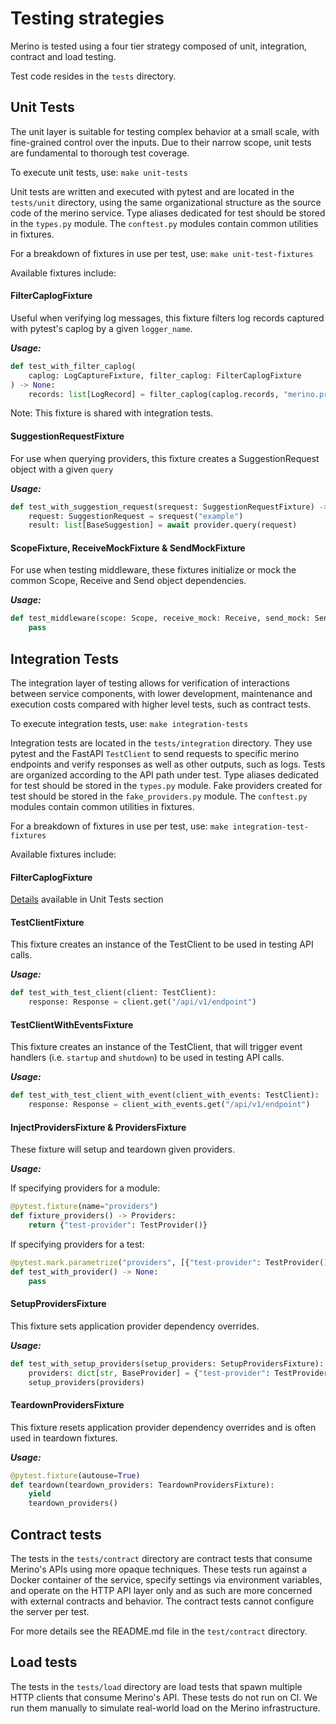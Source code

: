 # Testing strategies

Merino is tested using a four tier strategy composed of unit, integration, contract
and load testing.

Test code resides in the `tests` directory.

## Unit Tests

The unit layer is suitable for testing complex behavior at a small scale, with
fine-grained control over the inputs. Due to their narrow scope, unit tests are
fundamental to thorough test coverage.

To execute unit tests, use: `make unit-tests`

Unit tests are written and executed with pytest and are located in the `tests/unit`
directory, using the same organizational structure as the source code of the merino
service. Type aliases dedicated for test should be stored in the `types.py` module.
The `conftest.py` modules contain common utilities in fixtures.

For a breakdown of fixtures in use per test, use: `make unit-test-fixtures`

Available fixtures include:

#### FilterCaplogFixture
Useful when verifying log messages, this fixture filters log records captured with
pytest's caplog by a given `logger_name`.

_**Usage:**_
```python
def test_with_filter_caplog(
    caplog: LogCaptureFixture, filter_caplog: FilterCaplogFixture
) -> None:
    records: list[LogRecord] = filter_caplog(caplog.records, "merino.providers.adm")
```
Note: This fixture is shared with integration tests.

#### SuggestionRequestFixture
For use when querying providers, this fixture creates a SuggestionRequest object with
a given `query`

_**Usage:**_
```python
def test_with_suggestion_request(srequest: SuggestionRequestFixture) -> None:
    request: SuggestionRequest = srequest("example")
    result: list[BaseSuggestion] = await provider.query(request)
```

#### ScopeFixture, ReceiveMockFixture & SendMockFixture
For use when testing middleware, these fixtures initialize or mock the common Scope,
Receive and Send object dependencies.

_**Usage:**_
```python
def test_middleware(scope: Scope, receive_mock: Receive, send_mock: Send) -> None:
    pass
````

## Integration Tests

The integration layer of testing allows for verification of interactions between
service components, with lower development, maintenance and execution costs compared
with higher level tests, such as contract tests.

To execute integration tests, use: `make integration-tests`

Integration tests are located in the `tests/integration` directory. They use pytest and
the FastAPI `TestClient` to send requests to specific merino endpoints and verify
responses as well as other outputs, such as logs. Tests are organized according to the
API path under test. Type aliases dedicated for test should be stored in the `types.py`
module. Fake providers created for test should be stored in the `fake_providers.py`
module. The `conftest.py` modules contain common utilities in fixtures.

For a breakdown of fixtures in use per test, use: `make integration-test-fixtures`

Available fixtures include:

#### FilterCaplogFixture

[Details](#FilterCaplogFixture) available in Unit Tests section

#### TestClientFixture
This fixture creates an instance of the TestClient to be used in testing API calls.

_**Usage:**_
```python
def test_with_test_client(client: TestClient):
    response: Response = client.get("/api/v1/endpoint")
```

#### TestClientWithEventsFixture
This fixture creates an instance of the TestClient, that will trigger event handlers
(i.e. `startup` and `shutdown`) to be used in testing API calls.

_**Usage:**_
```python
def test_with_test_client_with_event(client_with_events: TestClient):
    response: Response = client_with_events.get("/api/v1/endpoint")
```

#### InjectProvidersFixture & ProvidersFixture
These fixture will setup and teardown given providers.

_**Usage:**_

If specifying providers for a module:
```python
@pytest.fixture(name="providers")
def fixture_providers() -> Providers:
    return {"test-provider": TestProvider()}
```

If specifying providers for a test:
```python
@pytest.mark.parametrize("providers", [{"test-provider": TestProvider()}])
def test_with_provider() -> None:
    pass
```

#### SetupProvidersFixture
This fixture sets application provider dependency overrides.

_**Usage:**_
```python
def test_with_setup_providers(setup_providers: SetupProvidersFixture):
    providers: dict[str, BaseProvider] = {"test-provider": TestProvider()}
    setup_providers(providers)
```

#### TeardownProvidersFixture
This fixture resets application provider dependency overrides and is often used in
teardown fixtures.

_**Usage:**_
```python
@pytest.fixture(autouse=True)
def teardown(teardown_providers: TeardownProvidersFixture):
    yield
    teardown_providers()
```

## Contract tests

The tests in the `tests/contract` directory are contract tests
that consume Merino's APIs using more opaque techniques. These tests run against
a Docker container of the service, specify settings via environment variables,
and operate on the HTTP API layer only and as such are more concerned with
external contracts and behavior. The contract tests cannot configure the server
per test.

For more details see the README.md file in the `test/contract`
directory.

## Load tests

The tests in the `tests/load` directory are load tests that
spawn multiple HTTP clients that consume Merino's API. These tests do not run on
CI. We run them manually to simulate real-world load on the Merino infrastructure.
